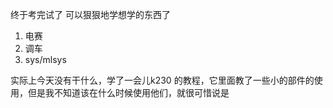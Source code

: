 终于考完试了
可以狠狠地学想学的东西了
1. 电赛
2. 调车
3. sys/mlsys

实际上今天没有干什么，学了一会儿k230
的教程，它里面教了一些小的部件的使用，但是我不知道该在什么时候使用他们，就很可惜说是